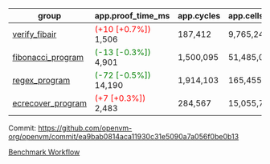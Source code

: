 | group | app.proof_time_ms | app.cycles | app.cells_used | leaf.proof_time_ms | leaf.cycles | leaf.cells_used |
| -- | -- | -- | -- | -- | -- | -- |
| [verify_fibair](https://github.com/openvm-org/openvm/blob/benchmark-results/benchmarks-pr/1348/verify_fibair-ea9bab0814aca11930c31e5090a7a056f0be0b13.md) |<span style='color: red'>(+10 [+0.7%])</span> 1,506 |  187,412 |  9,765,248 |- | - | - |
| [fibonacci_program](https://github.com/openvm-org/openvm/blob/benchmark-results/benchmarks-pr/1348/fibonacci-ea9bab0814aca11930c31e5090a7a056f0be0b13.md) |<span style='color: green'>(-13 [-0.3%])</span> 4,901 |  1,500,095 |  51,485,080 |- | - | - |
| [regex_program](https://github.com/openvm-org/openvm/blob/benchmark-results/benchmarks-pr/1348/regex-ea9bab0814aca11930c31e5090a7a056f0be0b13.md) |<span style='color: green'>(-72 [-0.5%])</span> 14,190 |  1,914,103 |  165,455,373 |- | - | - |
| [ecrecover_program](https://github.com/openvm-org/openvm/blob/benchmark-results/benchmarks-pr/1348/ecrecover-ea9bab0814aca11930c31e5090a7a056f0be0b13.md) |<span style='color: red'>(+7 [+0.3%])</span> 2,483 |  284,567 |  15,055,723 |- | - | - |


Commit: https://github.com/openvm-org/openvm/commit/ea9bab0814aca11930c31e5090a7a056f0be0b13

[Benchmark Workflow](https://github.com/openvm-org/openvm/actions/runs/13187276348)
